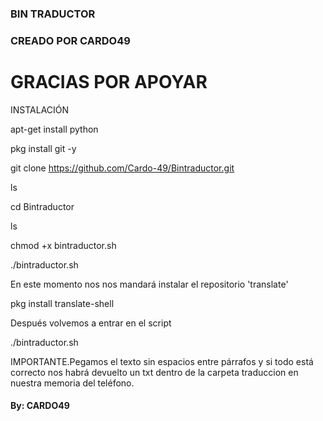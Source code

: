 ### BIN TRADUCTOR
### CREADO POR CARDO49

# GRACIAS POR APOYAR

INSTALACIÓN 

apt-get install python

pkg install git -y

git clone https://github.com/Cardo-49/Bintraductor.git

ls 

cd Bintraductor

ls

chmod +x bintraductor.sh

./bintraductor.sh

En este momento nos nos mandará instalar el repositorio 'translate'

pkg install translate-shell

Después volvemos a entrar en el script 

./bintraductor.sh

IMPORTANTE.Pegamos el texto sin espacios entre párrafos y si todo está correcto nos habrá devuelto un txt dentro de la carpeta traduccion en nuestra memoria del teléfono. 

#### By: CARDO49

